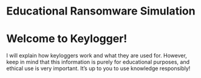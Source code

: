 # Educational Ransomware Simulation

# Welcome to Keylogger!
I will explain how keyloggers work and what they are used for. 
However, keep in mind that this information is purely for educational purposes, and ethical use is very important. It’s up to you to use knowledge responsibly!